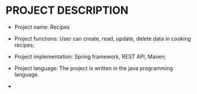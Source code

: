 # PROJECT DESCRIPTION 
* Project name: Recipes
* Project functions: User can create, read, update, delete data in cooking recipes;
* Project implementation: Spring framework, REST API, Maven;
* Project language: The project is written in the java programming language.

* 